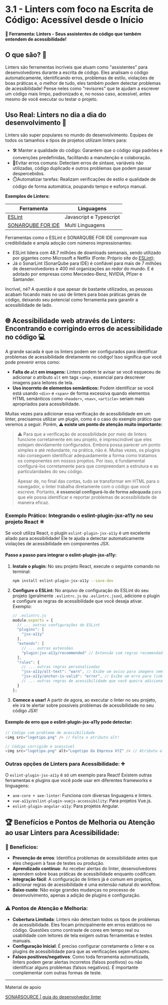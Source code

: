 # 3.1 - Linters com foco na Escrita de Código: Acessível desde o Início

**🧰 Ferramenta: Linters - Seus assistentes de código que também entendem de acessibilidade!**

## O que são? 🤔

Linters são ferramentas incríveis que atuam como "assistentes" para desenvolvedores durante a escrita de código. Eles analisam o código automaticamente, identificando erros, problemas de estilo, violações de boas práticas e, o melhor de tudo, eles também podem detectar problemas de acessibilidade! 
Pense neles como "revisores" que te ajudam a escrever um código mais limpo, padronizado e, no nosso caso, acessível, antes mesmo de você executar ou testar o projeto.


## Uso Real: Linters no dia a dia do desenvolvimento 🚀

Linters são super populares no mundo do desenvolvimento. Equipes de todos os tamanhos e tipos de projetos utilizam linters para:
- 🛠️ Manter a qualidade do código: Garantem que o código siga padrões e convenções predefinidas, facilitando a manutenção e colaboração. 
- 🐛Evitar erros comuns: Detectam erros de sintaxe, variáveis não utilizadas, código duplicado e outros problemas que podem passar despercebidos. 
- ⏱️Automatizar tarefas: Realizam verificações de estilo e qualidade de código de forma automática, poupando tempo e esforço manual. 

**Exemplos de Linters:**

| Ferramenta | Linguagens |
|---|---|
| [ESLint](https://eslint.org/) | Javascript e Typescript |
| [SONARQUBE FOR IDE](https://www.sonarsource.com/products/sonarlint/) | Multi Linguagens |


Ferramentas como o ESLint e SONARQUBE FOR IDE comprovam sua credibilidade e ampla adoção com números impressionantes: 
- ESLint lidera com 48.7 milhões de downloads semanais, sendo utilizado por gigantes como Microsoft e Netflix (Fonte: Próprio site do [ESLint](https://eslint.org/));
- Já o SonarLint (SonarQube para IDE) é confiável para mais de 7 milhões de desenvolvedores e 400 mil organizações ao redor do mundo. E é adotado por empresas como Mercedes-Benz, NVIDIA, Pfizer e Santander.

Incrível, né? A questão é que apesar de bastante utilizados, as pessoas acabam focando mais no uso de linters para boas práticas gerais de código, deixando seu potencial como ferramenta para garantir a acessibilidade de lado.

## 🌐 Acessibilidade web através de Linters: Encontrando e corrigindo erros de acessibilidade no código 💻

A grande sacada é que os linters podem ser configurados para identificar problemas de acessibilidade diretamente no código! Isso significa que você pode prevenir erros como:

*   **Falta de `alt` em imagens:** Linters podem te avisar se você esqueceu de adicionar o atributo `alt` em tags `<img>`, essencial para descrever imagens para leitores de tela.
*   **Uso incorreto de elementos semânticos:** Podem identificar se você está usando `<div>` e `<span>` de forma excessiva quando elementos HTML semânticos como `<header>`, `<nav>`, `<article>` seriam mais apropriados para acessibilidade.

Muitas vezes para adicionar essa verificação de acessibilidade em um linter, precisamos utilizar um plugin, como é o caso do exemplo prático que veremos a seguir. Porém, **⚠️  existe um ponto de atenção muito importante:**


>  
> ⚠️  Para que a verificação de acessibilidade por meio de linters funcione corretamente em seu projeto, é imprescindível que eles estejam devidamente configurados. Embora possa parecer um ponto simples e até redundante, na prática, não é. Muitas vezes, os plugins não conseguem identificar adequadamente a forma como tratamos os componentes em nossos projetos. Por isso, é fundamental configurá-los corretamente para que compreendam a estrutura e as particularidades do seu código.  
>  
> Apesar de, no final das contas, tudo se transformar em HTML para o navegador, o linter trabalha diretamente com o código que você escreve. Portanto, **é essencial configurá-lo de forma adequada** para que ele possa identificar e reportar problemas de acessibilidade de maneira eficaz.  
>  


### Exemplo Prático: Integrando o eslint-plugin-jsx-a11y no seu projeto React ⚛️

Se você utiliza React, o plugin `eslint-plugin-jsx-a11y` é um excelente aliado para acessibilidade! Ele te ajuda a detectar automaticamente violações de acessibilidade em componentes JSX.

#### Passo a passo para integrar o eslint-plugin-jsx-a11y:

1.  **Instale o plugin:** No seu projeto React, execute o seguinte comando no terminal:

    ```bash
    npm install eslint-plugin-jsx-a11y --save-dev
    ```

2.  **Configure o ESLint:** No arquivo de configuração do ESLint do seu projeto (geralmente `.eslintrc.js` ou `.eslintrc.json`), adicione o plugin e configure as regras de acessibilidade que você deseja ativar. Exemplo:

    ```javascript
    // .eslintrc.js
    module.exports = {
      // ... outras configurações do ESLint
      "plugins": [
        "jsx-a11y"
      ],
      "extends": [
        // ... outras extensões
        "plugin:jsx-a11y/recommended" // Extensão com regras recomendadas de acessibilidade
      ],
      "rules": {
        // ... outras regras personalizadas
        "jsx-a11y/alt-text": "warn", // Exibe um aviso para imagens sem atributo alt
        "jsx-a11y/anchor-is-valid": "error", // Exibe um erro para links <a> inválidos
        // ... outras regras de acessibilidade que você queira adicionar
      }
    };
    ```

3.  **Comece a usar!** A partir de agora, ao executar o linter no seu projeto, ele irá te alertar sobre possíveis problemas de acessibilidade no seu código JSX!

#### Exemplo de erro que o eslint-plugin-jsx-a11y pode detectar:

```javascript
// Código com problema de acessibilidade
<img src="logotipo.png" /> // Falta o atributo alt!

// Código corrigido e acessível
<img src="logotipo.png" alt="Logotipo da Empresa XYZ" /> // Atributo alt adicionado!
```

### Outras opções de Linters para Acessibilidade: ➕

O `eslint-plugin-jsx-a11y` é só um exemplo para React! Existem outras ferramentas e plugins que você pode usar em diferentes frameworks e linguagens:

- `axe-core + axe-linter`: Funciona com diversas linguagens e linters.
- `vue-a11y/eslint-plugin-vuejs-accessibility`: Para projetos Vue.js.
- `eslint-plugin-angular-a11y`: Para projetos Angular.

## 🏆 Benefícios e Pontos de Melhoria ou Atenção ao usar Linters para Acessibilidade:

### 🎉 Benefícios:

*   **Prevenção de erros**: Identifica problemas de acessibilidade antes que eles cheguem à fase de testes ou produção.
*   **Aprendizado contínuo**: Ao receber alertas do linter, desenvolvedores aprendem sobre boas práticas de acessibilidade enquanto codificam.
*   **Integração fácil**: A configuração de linters já é comum em projetos, adicionar regras de acessibilidade é uma extensão natural do workflow.
*   **Baixo custo**: Não exige grandes mudanças no processo de desenvolvimento, apenas a adição de plugins e configuração.

### ⚠️ Pontos de Atenção e Melhoria:

*   **Cobertura Limitada**: Linters não detectam todos os tipos de problemas de acessibilidade. Eles focam principalmente em erros estáticos no código. Questões como contraste de cores em tempo real ou usabilidade com leitores de tela exigem outras ferramentas e testes manuais.
*   **Configuração Inicial**: É preciso configurar corretamente o linter e os plugins de acessibilidade para que as verificações sejam eficazes.
*   **Falsos positivos/negativos**: Como toda ferramenta automatizada, linters podem gerar alertas incorretos (falsos positivos) ou não identificar alguns problemas (falsos negativos). É importante complementar com outras formas de teste.

<hr>

Material de apoio 

[SONARSOURCE | guia do desenvolvedor linter ](https://www.sonarsource.com/products/sonarlint/)